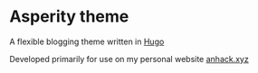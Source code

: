 # Asperity theme


A flexible blogging theme written in [Hugo](https://gohugo.io/)

Developed primarily for use on my personal website [anhack.xyz](https://anhack.xyz)
